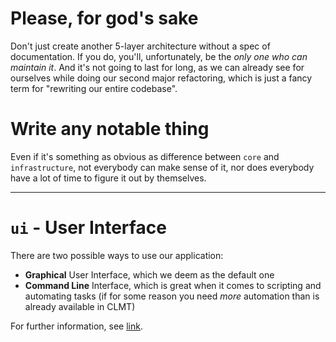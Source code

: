 # Please, for god's sake

Don't just create another 5-layer architecture without a spec of documentation.
If you do, you'll, unfortunately, be the *only one who can maintain it*. And it's
not going to last for long, as we can already see for ourselves while doing our
second major refactoring, which is just a fancy term for "rewriting our entire codebase".

# Write any notable thing

Even if it's something as obvious as difference between `core` and `infrastructure`,
not everybody can make sense of it, nor does everybody have a lot of time to figure
it out by themselves.

---

# `ui` - User Interface

There are two possible ways to use our application: 
- **Graphical** User Interface, which we deem as the default one
- **Command Line** Interface, which is great when it comes to scripting and automating
tasks (if for some reason you need *more* automation than is already available in CLMT)

For further information, see [link](ui/index.md).
